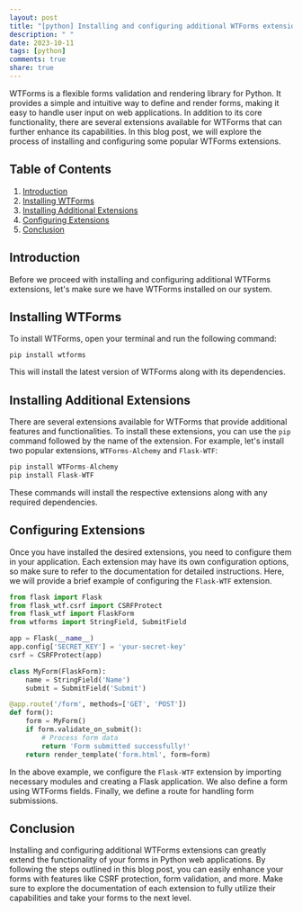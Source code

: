 ```yaml
---
layout: post
title: "[python] Installing and configuring additional WTForms extensions"
description: " "
date: 2023-10-11
tags: [python]
comments: true
share: true
---
```


WTForms is a flexible forms validation and rendering library for Python. It provides a simple and intuitive way to define and render forms, making it easy to handle user input on web applications. In addition to its core functionality, there are several extensions available for WTForms that can further enhance its capabilities. In this blog post, we will explore the process of installing and configuring some popular WTForms extensions.

## Table of Contents

1. [Introduction](#introduction)
2. [Installing WTForms](#installing-wtforms)
3. [Installing Additional Extensions](#installing-additional-extensions)
4. [Configuring Extensions](#configuring-extensions)
5. [Conclusion](#conclusion)

## Introduction<a name="introduction"></a>

Before we proceed with installing and configuring additional WTForms extensions, let's make sure we have WTForms installed on our system.

## Installing WTForms<a name="installing-wtforms"></a>

To install WTForms, open your terminal and run the following command:

```
pip install wtforms
```

This will install the latest version of WTForms along with its dependencies.

## Installing Additional Extensions<a name="installing-additional-extensions"></a>

There are several extensions available for WTForms that provide additional features and functionalities. To install these extensions, you can use the `pip` command followed by the name of the extension. For example, let's install two popular extensions, `WTForms-Alchemy` and `Flask-WTF`:

```python
pip install WTForms-Alchemy
pip install Flask-WTF
```

These commands will install the respective extensions along with any required dependencies.

## Configuring Extensions<a name="configuring-extensions"></a>

Once you have installed the desired extensions, you need to configure them in your application. Each extension may have its own configuration options, so make sure to refer to the documentation for detailed instructions. Here, we will provide a brief example of configuring the `Flask-WTF` extension.

```python
from flask import Flask
from flask_wtf.csrf import CSRFProtect
from flask_wtf import FlaskForm
from wtforms import StringField, SubmitField

app = Flask(__name__)
app.config['SECRET_KEY'] = 'your-secret-key'
csrf = CSRFProtect(app)

class MyForm(FlaskForm):
    name = StringField('Name')
    submit = SubmitField('Submit')

@app.route('/form', methods=['GET', 'POST'])
def form():
    form = MyForm()
    if form.validate_on_submit():
        # Process form data
        return 'Form submitted successfully!'
    return render_template('form.html', form=form)
```

In the above example, we configure the `Flask-WTF` extension by importing necessary modules and creating a Flask application. We also define a form using WTForms fields. Finally, we define a route for handling form submissions.

## Conclusion<a name="conclusion"></a>

Installing and configuring additional WTForms extensions can greatly extend the functionality of your forms in Python web applications. By following the steps outlined in this blog post, you can easily enhance your forms with features like CSRF protection, form validation, and more. Make sure to explore the documentation of each extension to fully utilize their capabilities and take your forms to the next level.